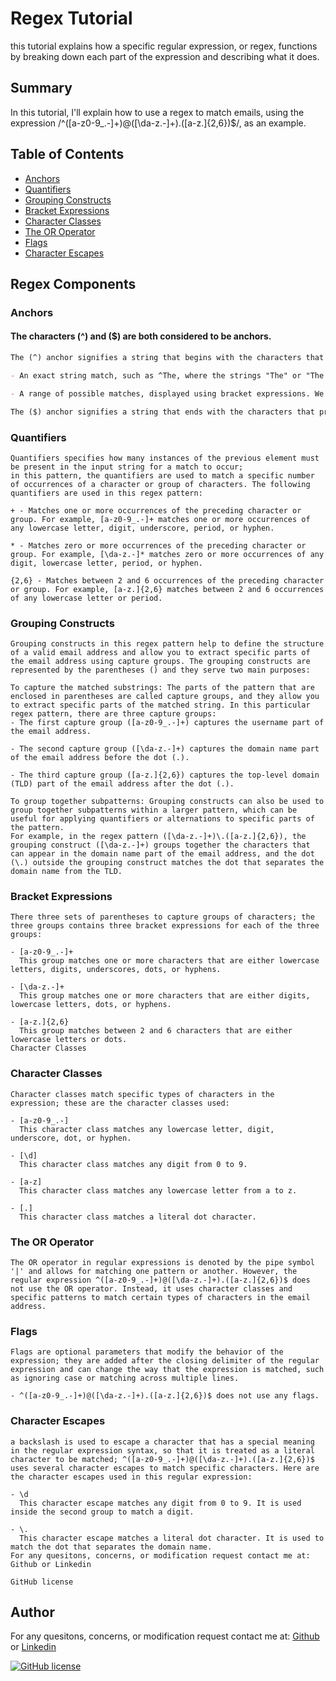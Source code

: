 # Regex Tutorial

this tutorial explains how a specific regular expression, or regex, functions by breaking down each part of the expression and describing what it does.

## Summary

In this tutorial, I'll explain how to use a regex to match emails, using the expression /^([a-z0-9_\.-]+)@([\da-z\.-]+)\.([a-z\.]{2,6})$/, as an example.

## Table of Contents

- [Anchors](#anchors)
- [Quantifiers](#quantifiers)
- [Grouping Constructs](#grouping-constructs)
- [Bracket Expressions](#bracket-expressions)
- [Character Classes](#character-classes)
- [The OR Operator](#the-or-operator)
- [Flags](#flags)
- [Character Escapes](#character-escapes)

## Regex Components

### Anchors

#### The characters (^) and ($) are both considered to be anchors.

```md
The (^) anchor signifies a string that begins with the characters that follow it. This could be in one of two formats:

- An exact string match, such as ^The, where the strings "The" or "The person" match, but "the" and "the person" do not. This is because a regex is case-sensitive.

- A range of possible matches, displayed using bracket expressions. We'll discuss this in the next section.

The ($) anchor signifies a string that ends with the characters that precede it.
```

### Quantifiers

```
Quantifiers specifies how many instances of the previous element must be present in the input string for a match to occur;
in this pattern, the quantifiers are used to match a specific number of occurrences of a character or group of characters. The following quantifiers are used in this regex pattern:

+ - Matches one or more occurrences of the preceding character or group. For example, [a-z0-9_.-]+ matches one or more occurrences of any lowercase letter, digit, underscore, period, or hyphen.

* - Matches zero or more occurrences of the preceding character or group. For example, [\da-z.-]* matches zero or more occurrences of any digit, lowercase letter, period, or hyphen.

{2,6} - Matches between 2 and 6 occurrences of the preceding character or group. For example, [a-z.]{2,6} matches between 2 and 6 occurrences of any lowercase letter or period.
```

### Grouping Constructs

```
Grouping constructs in this regex pattern help to define the structure of a valid email address and allow you to extract specific parts of the email address using capture groups. The grouping constructs are represented by the parentheses () and they serve two main purposes:

To capture the matched substrings: The parts of the pattern that are enclosed in parentheses are called capture groups, and they allow you to extract specific parts of the matched string. In this particular regex pattern, there are three capture groups:
- The first capture group ([a-z0-9_.-]+) captures the username part of the email address.

- The second capture group ([\da-z.-]+) captures the domain name part of the email address before the dot (.).

- The third capture group ([a-z.]{2,6}) captures the top-level domain (TLD) part of the email address after the dot (.).

To group together subpatterns: Grouping constructs can also be used to group together subpatterns within a larger pattern, which can be useful for applying quantifiers or alternations to specific parts of the pattern.
For example, in the regex pattern ([\da-z.-]+)\.([a-z.]{2,6}), the grouping construct ([\da-z.-]+) groups together the characters that can appear in the domain name part of the email address, and the dot (\.) outside the grouping construct matches the dot that separates the domain name from the TLD.
```

### Bracket Expressions

```
There three sets of parentheses to capture groups of characters; the three groups contains three bracket expressions for each of the three groups:

- [a-z0-9_.-]+
  This group matches one or more characters that are either lowercase letters, digits, underscores, dots, or hyphens.

- [\da-z.-]+
  This group matches one or more characters that are either digits, lowercase letters, dots, or hyphens.

- [a-z.]{2,6}
  This group matches between 2 and 6 characters that are either lowercase letters or dots.
Character Classes
```

### Character Classes

```
Character classes match specific types of characters in the expression; these are the character classes used:

- [a-z0-9_.-]
  This character class matches any lowercase letter, digit, underscore, dot, or hyphen.

- [\d]
  This character class matches any digit from 0 to 9.

- [a-z]
  This character class matches any lowercase letter from a to z.

- [.]
  This character class matches a literal dot character.
```

### The OR Operator

```
The OR operator in regular expressions is denoted by the pipe symbol '|' and allows for matching one pattern or another. However, the regular expression ^([a-z0-9_.-]+)@([\da-z.-]+).([a-z.]{2,6})$ does not use the OR operator. Instead, it uses character classes and specific patterns to match certain types of characters in the email address.
```

### Flags

```
Flags are optional parameters that modify the behavior of the expression; they are added after the closing delimiter of the regular expression and can change the way that the expression is matched, such as ignoring case or matching across multiple lines.

- ^([a-z0-9_.-]+)@([\da-z.-]+).([a-z.]{2,6})$ does not use any flags.
```

### Character Escapes

```
a backslash is used to escape a character that has a special meaning in the regular expression syntax, so that it is treated as a literal character to be matched; ^([a-z0-9_.-]+)@([\da-z.-]+).([a-z.]{2,6})$ uses several character escapes to match specific characters. Here are the character escapes used in this regular expression:

- \d
  This character escape matches any digit from 0 to 9. It is used inside the second group to match a digit.

- \.
  This character escape matches a literal dot character. It is used to match the dot that separates the domain name.
For any quesitons, concerns, or modification request contact me at: Github or Linkedin

GitHub license
```

## Author

For any quesitons, concerns, or modification request contact me at: [Github](https://github.com/RussC22) or [Linkedin](https://www.linkedin.com/in/tavarus-cherry/)

[![GitHub license](https://img.shields.io/github/license/Naereen/StrapDown.js.svg)](https://github.com/Naereen/StrapDown.js/blob/master/LICENSE)
